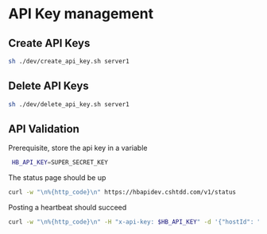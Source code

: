 # API Key management  

## Create API Keys  

```bash
sh ./dev/create_api_key.sh server1
```

## Delete API Keys  

```bash
sh ./dev/delete_api_key.sh server1
```

## API Validation  

Prerequisite, store the api key in a variable

```bash
 HB_API_KEY=SUPER_SECRET_KEY
```

The status page should be up

```bash
curl -w "\n%{http_code}\n" https://hbapidev.cshtdd.com/v1/status
```

Posting a heartbeat should succeed

```bash
curl -w "\n%{http_code}\n" -H "x-api-key: $HB_API_KEY" -d '{"hostId": "testHost1"}' -X POST https://hbapidev.cshtdd.com/v1/hearbeat
```